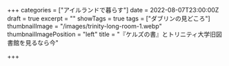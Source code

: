 +++
categories = ["アイルランドで暮らす"]
date = 2022-08-07T23:00:00Z
draft = true
excerpt = ""
showTags = true
tags = ["ダブリンの見どころ"]
thumbnailImage = "/images/trinity-long-room-1.webp"
thumbnailImagePosition = "left"
title = "『ケルズの書』とトリニティ大学旧図書館を見るなら今"

+++
<!--more-->